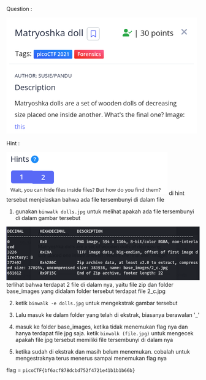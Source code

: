 Question : 

![](https://github.com/MrPayMac/picoCTF/blob/main/Forensic/Matryoshka%20doll/Question.png)

Hint :

![](https://github.com/MrPayMac/picoCTF/blob/main/Forensic/Matryoshka%20doll/Hints1.png)
di hint tersebut menjelaskan bahwa ada file tersembunyi di dalam file




1. gunakan `binwalk dolls.jpg` untuk melihat apakah ada file tersembunyi di dalam gambar tersebut

![](https://github.com/MrPayMac/picoCTF/blob/main/Forensic/Matryoshka%20doll/binwalk.png)
terlihat bahwa terdapat 2 file di dalam nya, yaitu file zip dan folder base_images yang didalam folder tersebut terdapat file 2_c.jpg

2. ketik `binwalk -e dolls.jpg` untuk mengekstrak gambar tersebut

3. Lalu masuk ke dalam folder yang telah di ekstrak, biasanya berawalan '_'
   
4. masuk ke folder base_images, ketika tidak menemukan flag nya dan hanya terdapat file jpg saja. ketik `binwalk (file.jpg)` untuk mengecek apakah file jpg tersebut memiliki file tersembunyi di dalam nya
   
5. ketika sudah di ekstrak dan masih belum menemukan. cobalah untuk mengestraknya terus menerus sampai menemukan flag nya

flag = `picoCTF{bf6acf878dcbd752f4721e41b1b1b66b}`


